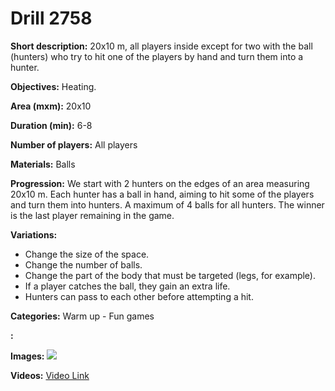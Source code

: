 # Drill 2758

**Short description:**
20x10 m, all players inside except for two with the ball (hunters) who try to hit one of the players by hand and turn them into a hunter.

**Objectives:**
Heating.

**Area (mxm):**
20x10

**Duration (min):**
6-8

**Number of players:**
All players

**Materials:**
Balls

**Progression:**
We start with 2 hunters on the edges of an area measuring 20x10 m. Each hunter has a ball in hand, aiming to hit some of the players and turn them into hunters. A maximum of 4 balls for all hunters. The winner is the last player remaining in the game.

**Variations:**
- Change the size of the space.  
- Change the number of balls.  
- Change the part of the body that must be targeted (legs, for example).  
- If a player catches the ball, they gain an extra life.  
- Hunters can pass to each other before attempting a hit.

**Categories:**
Warm up - Fun games

**:**


**Images:**
![](https://www.coachingfutsal.com/\images\683e3903-bae9-4bdc-8ba2-07a2ca1737c1_granicar.png)

**Videos:**
[Video Link](https://www.youtube.com/embed/Wu0Odtj9Yw0)

